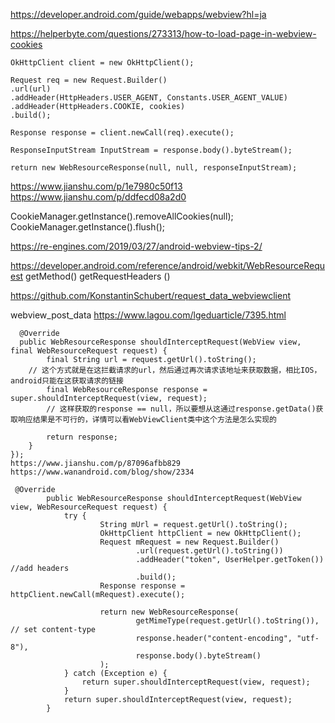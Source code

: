 https://developer.android.com/guide/webapps/webview?hl=ja

https://helperbyte.com/questions/273313/how-to-load-page-in-webview-cookies

```
OkHttpClient client = new OkHttpClient();

Request req = new Request.Builder()
.url(url)
.addHeader(HttpHeaders.USER_AGENT, Constants.USER_AGENT_VALUE)
.addHeader(HttpHeaders.COOKIE, cookies)
.build();

Response response = client.newCall(req).execute();

ResponseInputStream InputStream = response.body().byteStream();

return new WebResourceResponse(null, null, responseInputStream);
```

https://www.jianshu.com/p/1e7980c50f13
https://www.jianshu.com/p/ddfecd08a2d0

CookieManager.getInstance().removeAllCookies(null);
CookieManager.getInstance().flush();


https://re-engines.com/2019/03/27/android-webview-tips-2/


https://developer.android.com/reference/android/webkit/WebResourceRequest
getMethod()
getRequestHeaders ()

https://github.com/KonstantinSchubert/request_data_webviewclient

webview_post_data
https://www.lagou.com/lgeduarticle/7395.html

```
  @Override
  public WebResourceResponse shouldInterceptRequest(WebView view, final WebResourceRequest request) {
        final String url = request.getUrl().toString();
    // 这个方式就是在这拦截请求的url，然后通过再次请求该地址来获取数据，相比IOS，android只能在这获取请求的链接
        final WebResourceResponse response = super.shouldInterceptRequest(view, request);
        // 这样获取的response == null，所以要想从这通过response.getData()获取响应结果是不可行的，详情可以看WebViewClient类中这个方法是怎么实现的
        
        return response;
    }
});
https://www.jianshu.com/p/87096afbb829
https://www.wanandroid.com/blog/show/2334
```

```
 @Override
        public WebResourceResponse shouldInterceptRequest(WebView view, WebResourceRequest request) {
            try {
                    String mUrl = request.getUrl().toString();
                    OkHttpClient httpClient = new OkHttpClient();
                    Request mRequest = new Request.Builder()
                            .url(request.getUrl().toString())
                            .addHeader("token", UserHelper.getToken()) //add headers
                            .build();
                    Response response = httpClient.newCall(mRequest).execute();

                    return new WebResourceResponse(
                            getMimeType(request.getUrl().toString()), // set content-type
                            response.header("content-encoding", "utf-8"),
                            response.body().byteStream()
                    );
            } catch (Exception e) {
                return super.shouldInterceptRequest(view, request);
            }
            return super.shouldInterceptRequest(view, request);
        }
        
 ```
